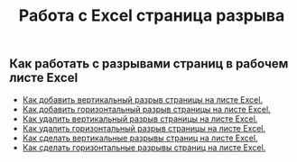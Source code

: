 ﻿---
title: Работа с Excel страница разрыва
second_title: Aspose.Cells Cloud Documen
linktitle: PageBreak
type: docs
url: /ru/working-with-pagebreaks/
aliases: [/working-with-pagebreaks/]
keywords: Get, add, delete, and update page break in an Excel worksheet
description: Aspose.Cells Cloud REST API поддерживает получение, добавление, удаление и обновление разрыва страницы в рабочем листе Excel. SDK поддерживает различные языки разработки. Они включают Android, C#, Go, Java, NodeJS, Perl, PHP, Python, Ruby и Swift
weight: 100
kwords: Excel, Office Облако, REST API, Электронная таблица, PDF, CSV, Json, Markdown, PageBreaks
---
## Как работать с разрывами страниц в рабочем листе Excel

- [Как добавить вертикальный разрыв страницы на листе Excel.](/cells/ru/page-breaks/add-vertical-page-break/)
- [Как добавить горизонтальный разрыв страницы на листе Excel.](/cells/ru/page-breaks/add-horizontal-page-break/)
- [Как удалить вертикальный разрыв страницы на листе Excel.](/cells/ru/page-breaks/delete-vertical-page-break/)
- [Как удалить горизонтальный разрыв страницы на листе Excel.](/cells/ru/page-breaks/delete-vertical-page-break/)
- [Как сделать вертикальные разрывы страниц на листе Excel.](/cells/ru/page-breaks/get-vertical-page-breaks/)
- [Как сделать горизонтальные разрывы страниц на листе Excel.](/cells/ru/page-breaks/get-vertical-page-breaks/)
